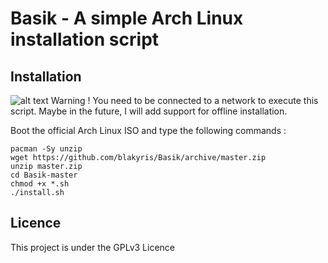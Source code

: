 # Basik - A simple Arch Linux installation script

## Installation

![alt text](http://clipart-finder.com/data/mini/zeimusu_Warning_notification.png "Alert") Warning ! You need to be connected to a network to execute this script. Maybe in the future, I will add support for offline installation.

Boot the official Arch Linux ISO and type the following commands :

```
pacman -Sy unzip
wget https://github.com/blakyris/Basik/archive/master.zip
unzip master.zip
cd Basik-master
chmod +x *.sh
./install.sh
```

## Licence

This project is under the GPLv3 Licence
